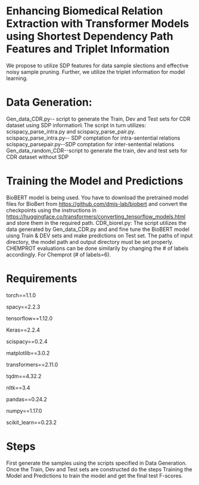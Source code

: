 # Enhancing Biomedical Relation Extraction with Transformer Models using Shortest Dependency Path Features and Triplet Information

We propose to utilize SDP features for data sample slections and effective noisy sample pruning. Further, we utilize the triplet information for model learning.

# Data Generation: 
Gen_data_CDR.py-- script to generate the Train, Dev and Test sets for CDR dataset using SDP information\\
The script in turn utilizes:
scispacy_parse_intra.py and scispacy_parse_pair.py.
scispacy_parse_intra.py-- SDP comptation for intra-sentential relations
scispacy_parsepair.py--SDP comptation for inter-sentential relations
Gen_data_random_CDR--script to generate the train, dev and test sets for CDR dataset without SDP

# Training the Model and Predictions
BioBERT model is being used. You have to download the pretrained model files for BioBert from https://github.com/dmis-lab/biobert and convert the checkpoints using the instructions in https://huggingface.co/transformers/converting_tensorflow_models.html and store them in the required path.
CDR_biorel.py: The script utilizes the data generated by Gen_data_CDR.py and and fine tune the BioBERT model uisng Train & DEV sets and make predictions on Test set.
The paths of input directory, the model path and output directory must be set properly. CHEMPROT evaluations can be done similarily by changing the # of labels  accordingly. For Chemprot (#  of labels=6). 


# Requirements
torch==1.1.0

spacy==2.2.3

tensorflow==1.12.0

Keras==2.2.4

scispacy==0.2.4

matplotlib==3.0.2

transformers==2.11.0

tqdm==4.32.2

nltk==3.4

pandas==0.24.2

numpy==1.17.0

scikit_learn==0.23.2

# Steps

First generate the samples using the scripts specified in Data Generation. Once the Train, Dev and Test sets are constructed do the steps Training the Model and Predictions to train the model and get the final test F-scores.
